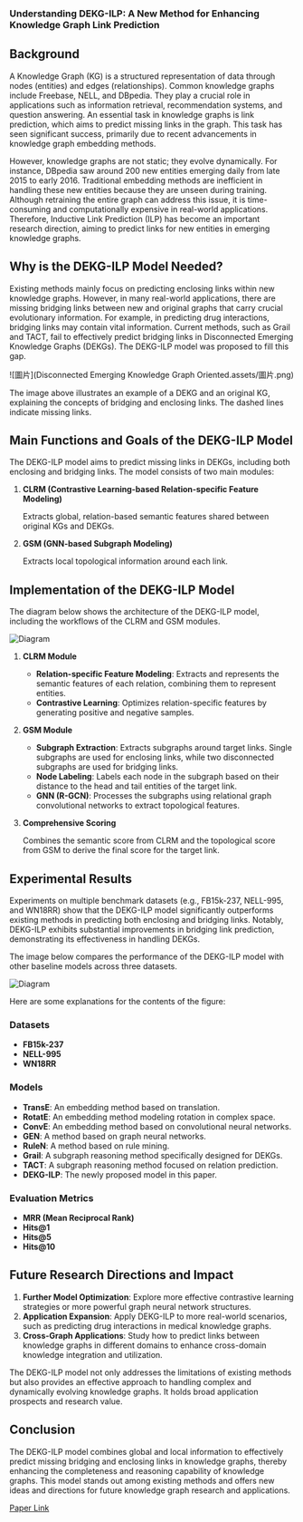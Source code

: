 ### Understanding DEKG-ILP: A New Method for Enhancing Knowledge Graph Link Prediction

## Background

A Knowledge Graph (KG) is a structured representation of data through nodes (entities) and edges (relationships). Common knowledge graphs include Freebase, NELL, and DBpedia. They play a crucial role in applications such as information retrieval, recommendation systems, and question answering. An essential task in knowledge graphs is link prediction, which aims to predict missing links in the graph. This task has seen significant success, primarily due to recent advancements in knowledge graph embedding methods.

However, knowledge graphs are not static; they evolve dynamically. For instance, DBpedia saw around 200 new entities emerging daily from late 2015 to early 2016. Traditional embedding methods are inefficient in handling these new entities because they are unseen during training. Although retraining the entire graph can address this issue, it is time-consuming and computationally expensive in real-world applications. Therefore, Inductive Link Prediction (ILP) has become an important research direction, aiming to predict links for new entities in emerging knowledge graphs.

## Why is the DEKG-ILP Model Needed?

Existing methods mainly focus on predicting enclosing links within new knowledge graphs. However, in many real-world applications, there are missing bridging links between new and original graphs that carry crucial evolutionary information. For example, in predicting drug interactions, bridging links may contain vital information. Current methods, such as Grail and TACT, fail to effectively predict bridging links in Disconnected Emerging Knowledge Graphs (DEKGs). The DEKG-ILP model was proposed to fill this gap.

![圖片](Disconnected Emerging Knowledge Graph Oriented.assets/圖片.png)

The image above illustrates an example of a DEKG and an original KG, explaining the concepts of bridging and enclosing links. The dashed lines indicate missing links.

## Main Functions and Goals of the DEKG-ILP Model

The DEKG-ILP model aims to predict missing links in DEKGs, including both enclosing and bridging links. The model consists of two main modules:

1. **CLRM (Contrastive Learning-based Relation-specific Feature Modeling)**

   Extracts global, relation-based semantic features shared between original KGs and DEKGs.

2. **GSM (GNN-based Subgraph Modeling)**

   Extracts local topological information around each link.

## Implementation of the DEKG-ILP Model

The diagram below shows the architecture of the DEKG-ILP model, including the workflows of the CLRM and GSM modules.

![Diagram](Disconnected%20Emerging%20Knowledge%20Graph%20Oriented.assets/图片-1721387643544-2.png)

1. **CLRM Module**

   - **Relation-specific Feature Modeling**: Extracts and represents the semantic features of each relation, combining them to represent entities.
   - **Contrastive Learning**: Optimizes relation-specific features by generating positive and negative samples.

2. **GSM Module**

   - **Subgraph Extraction**: Extracts subgraphs around target links. Single subgraphs are used for enclosing links, while two disconnected subgraphs are used for bridging links.
   - **Node Labeling**: Labels each node in the subgraph based on their distance to the head and tail entities of the target link.
   - **GNN (R-GCN)**: Processes the subgraphs using relational graph convolutional networks to extract topological features.

3. **Comprehensive Scoring**

   Combines the semantic score from CLRM and the topological score from GSM to derive the final score for the target link.

## Experimental Results

Experiments on multiple benchmark datasets (e.g., FB15k-237, NELL-995, and WN18RR) show that the DEKG-ILP model significantly outperforms existing methods in predicting both enclosing and bridging links. Notably, DEKG-ILP exhibits substantial improvements in bridging link prediction, demonstrating its effectiveness in handling DEKGs.

The image below compares the performance of the DEKG-ILP model with other baseline models across three datasets.

![Diagram](Disconnected%20Emerging%20Knowledge%20Graph%20Oriented.assets/图片-1721387697034-4.png)

Here are some explanations for the contents of the figure:

### Datasets

- **FB15k-237**
- **NELL-995**
- **WN18RR**

### Models

- **TransE**: An embedding method based on translation.
- **RotatE**: An embedding method modeling rotation in complex space.
- **ConvE**: An embedding method based on convolutional neural networks.
- **GEN**: A method based on graph neural networks.
- **RuleN**: A method based on rule mining.
- **Grail**: A subgraph reasoning method specifically designed for DEKGs.
- **TACT**: A subgraph reasoning method focused on relation prediction.
- **DEKG-ILP**: The newly proposed model in this paper.

### Evaluation Metrics

- **MRR (Mean Reciprocal Rank)**
- **Hits@1**
- **Hits@5**
- **Hits@10**

## Future Research Directions and Impact

1. **Further Model Optimization**: Explore more effective contrastive learning strategies or more powerful graph neural network structures.
2. **Application Expansion**: Apply DEKG-ILP to more real-world scenarios, such as predicting drug interactions in medical knowledge graphs.
3. **Cross-Graph Applications**: Study how to predict links between knowledge graphs in different domains to enhance cross-domain knowledge integration and utilization.

The DEKG-ILP model not only addresses the limitations of existing methods but also provides an effective approach to handling complex and dynamically evolving knowledge graphs. It holds broad application prospects and research value.

## Conclusion

The DEKG-ILP model combines global and local information to effectively predict missing bridging and enclosing links in knowledge graphs, thereby enhancing the completeness and reasoning capability of knowledge graphs. This model stands out among existing methods and offers new ideas and directions for future knowledge graph research and applications.

[Paper Link](https://www.computer.org/csdl/proceedings-article/icde/2023/222700a381/1PByD9gXXKE)
